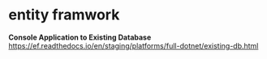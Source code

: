 # entity framwork

**Console Application to Existing Database**  
https://ef.readthedocs.io/en/staging/platforms/full-dotnet/existing-db.html  

